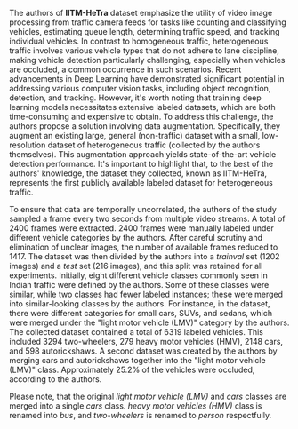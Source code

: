 The authors of **IITM-HeTra** dataset emphasize the utility of video image processing from traffic camera feeds for tasks like counting and classifying vehicles, estimating queue length, determining traffic speed, and tracking individual vehicles. In contrast to homogeneous traffic, heterogeneous traffic involves various vehicle types that do not adhere to lane discipline, making vehicle detection particularly challenging, especially when vehicles are occluded, a common occurrence in such scenarios. Recent advancements in Deep Learning have demonstrated significant potential in addressing various computer vision tasks, including object recognition, detection, and tracking. However, it's worth noting that training deep learning models necessitates extensive labeled datasets, which are both time-consuming and expensive to obtain. To address this challenge, the authors propose a solution involving data augmentation. Specifically, they augment an existing large, general (non-traffic) dataset with a small, low-resolution dataset of heterogeneous traffic (collected by the authors themselves). This augmentation approach yields state-of-the-art vehicle detection performance. It's important to highlight that, to the best of the authors' knowledge, the dataset they collected, known as IITM-HeTra, represents the first publicly available labeled dataset for heterogeneous traffic.

To ensure that data are temporally uncorrelated, the authors of the study sampled a frame every two seconds from multiple video streams. A total of 2400 frames were extracted. 2400 frames were manually labeled under different vehicle categories by the authors. After careful scrutiny and elimination of unclear images, the number of available frames reduced to 1417. The dataset was then divided by the authors into a *trainval* set (1202 images) and a *test* set (216 images), and this split was retained for all experiments. Initially, eight different vehicle classes commonly seen in Indian traffic were defined by the authors. Some of these classes were similar, while two classes had fewer labeled instances; these were merged into similar-looking classes by the authors. For instance, in the dataset, there were different categories for small cars, SUVs, and sedans, which were merged under the "light motor vehicle (LMV)" category by the authors. The collected dataset contained a total of 6319 labeled vehicles. This included 3294 two-wheelers, 279 heavy motor vehicles (HMV), 2148 cars, and 598 autorickshaws. A second dataset was created by the authors by merging cars and autorickshaws together into the "light motor vehicle (LMV)" class. Approximately 25.2% of the vehicles were occluded, according to the authors.

Please note, that the original *light motor vehicle (LMV)* and *cars* classes are merged into a single *cars* class. *heavy motor vehicles (HMV)* class is renamed into *bus*, and *two-wheelers* is renamed to *person* respectfully.
